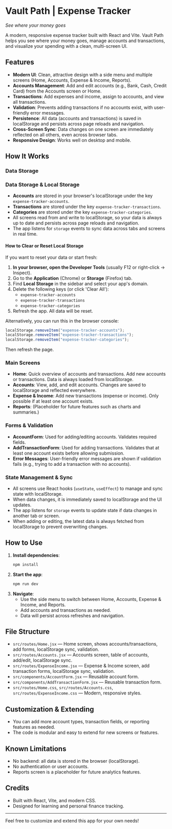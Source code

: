 # Vault Path | Expense Tracker

_See where your money goes_

A modern, responsive expense tracker built with React and Vite. Vault Path helps you see where your money goes, manage accounts and transactions, and visualize your spending with a clean, multi-screen UI.

## Features

- **Modern UI**: Clean, attractive design with a side menu and multiple screens (Home, Accounts, Expense & Income, Reports).
- **Accounts Management**: Add and edit accounts (e.g., Bank, Cash, Credit Card) from the Accounts screen or Home.
- **Transactions**: Add expenses and income, assign to accounts, and view all transactions.
- **Validation**: Prevents adding transactions if no accounts exist, with user-friendly error messages.
- **Persistence**: All data (accounts and transactions) is saved in localStorage and persists across page reloads and navigation.
- **Cross-Screen Sync**: Data changes on one screen are immediately reflected on all others, even across browser tabs.
- **Responsive Design**: Works well on desktop and mobile.

## How It Works

### Data Storage

### Data Storage & Local Storage

- **Accounts** are stored in your browser's localStorage under the key `expense-tracker-accounts`.
- **Transactions** are stored under the key `expense-tracker-transactions`.
- **Categories** are stored under the key `expense-tracker-categories`.
- All screens read from and write to localStorage, so your data is always up to date and persists across page reloads and navigation.
- The app listens for `storage` events to sync data across tabs and screens in real time.

#### How to Clear or Reset Local Storage

If you want to reset your data or start fresh:

1. **In your browser, open the Developer Tools** (usually F12 or right-click → Inspect).
2. Go to the **Application** (Chrome) or **Storage** (Firefox) tab.
3. Find **Local Storage** in the sidebar and select your app's domain.
4. Delete the following keys (or click 'Clear All'):
   - `expense-tracker-accounts`
   - `expense-tracker-transactions`
   - `expense-tracker-categories`
5. Refresh the app. All data will be reset.

Alternatively, you can run this in the browser console:

```js
localStorage.removeItem("expense-tracker-accounts");
localStorage.removeItem("expense-tracker-transactions");
localStorage.removeItem("expense-tracker-categories");
```

Then refresh the page.

### Main Screens

- **Home**: Quick overview of accounts and transactions. Add new accounts or transactions. Data is always loaded from localStorage.
- **Accounts**: View, add, and edit accounts. Changes are saved to localStorage and reflected everywhere.
- **Expense & Income**: Add new transactions (expense or income). Only possible if at least one account exists.
- **Reports**: (Placeholder for future features such as charts and summaries.)

### Forms & Validation

- **AccountForm**: Used for adding/editing accounts. Validates required fields.
- **AddTransactionForm**: Used for adding transactions. Validates that at least one account exists before allowing submission.
- **Error Messages**: User-friendly error messages are shown if validation fails (e.g., trying to add a transaction with no accounts).

### State Management & Sync

- All screens use React hooks (`useState`, `useEffect`) to manage and sync state with localStorage.
- When data changes, it is immediately saved to localStorage and the UI updates.
- The app listens for `storage` events to update state if data changes in another tab or screen.
- When adding or editing, the latest data is always fetched from localStorage to prevent overwriting changes.

## How to Use

1. **Install dependencies**:
   ```sh
   npm install
   ```
2. **Start the app**:
   ```sh
   npm run dev
   ```
3. **Navigate**:
   - Use the side menu to switch between Home, Accounts, Expense & Income, and Reports.
   - Add accounts and transactions as needed.
   - Data will persist across refreshes and navigation.

## File Structure

- `src/routes/Home.jsx` — Home screen, shows accounts/transactions, add forms, localStorage sync, validation.
- `src/routes/Accounts.jsx` — Accounts screen, table of accounts, add/edit, localStorage sync.
- `src/routes/ExpenseIncome.jsx` — Expense & Income screen, add transaction forms, localStorage sync, validation.
- `src/components/AccountForm.jsx` — Reusable account form.
- `src/components/AddTransactionForm.jsx` — Reusable transaction form.
- `src/routes/Home.css`, `src/routes/Accounts.css`, `src/routes/ExpenseIncome.css` — Modern, responsive styles.

## Customization & Extending

- You can add more account types, transaction fields, or reporting features as needed.
- The code is modular and easy to extend for new screens or features.

## Known Limitations

- No backend: all data is stored in the browser (localStorage).
- No authentication or user accounts.
- Reports screen is a placeholder for future analytics features.

## Credits

- Built with React, Vite, and modern CSS.
- Designed for learning and personal finance tracking.

---

Feel free to customize and extend this app for your own needs!

